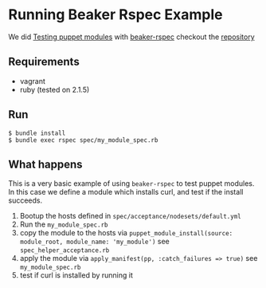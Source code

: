 # Running Beaker Rspec Example

We did [Testing puppet
modules](https://github.com/sideshowcoder/rubyhacknight-testing-puppet) with
[beaker-rspec](https://github.com/puppetlabs/beaker) checkout the [repository](
https://github.com/sideshowcoder/rubyhacknight-testing-puppet)

## Requirements

- vagrant
- ruby (tested on 2.1.5)

## Run

```shell
$ bundle install
$ bundle exec rspec spec/my_module_spec.rb
```

## What happens

This is a very basic example of using `beaker-rspec` to test puppet modules. In
this case we define a module which installs curl, and test if the install
succeeds.

1. Bootup the hosts defined in `spec/acceptance/nodesets/default.yml`
2. Run the `my_module_spec.rb`
  1. copy the module to the hosts via `puppet_module_install(source: module_root, module_name: 'my_module')` see `spec_helper_acceptance.rb`
  2. apply the module via `apply_manifest(pp, :catch_failures => true)` see
     `my_module_spec.rb`
  3. test if curl is installed by running it
